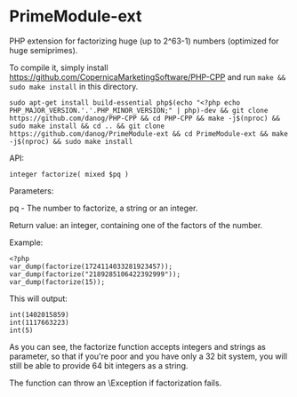 # PrimeModule-ext

PHP extension for factorizing huge (up to 2^63-1) numbers (optimized for huge semiprimes).

To compile it, simply install https://github.com/CopernicaMarketingSoftware/PHP-CPP and run `make && sudo make install` in this directory.

```
sudo apt-get install build-essential php$(echo "<?php echo PHP_MAJOR_VERSION.'.'.PHP_MINOR_VERSION;" | php)-dev && git clone https://github.com/danog/PHP-CPP && cd PHP-CPP && make -j$(nproc) && sudo make install && cd .. && git clone https://github.com/danog/PrimeModule-ext && cd PrimeModule-ext && make -j$(nproc) && sudo make install
```

API:

```
integer factorize( mixed $pq )
```

Parameters:

pq - The number to factorize, a string or an integer.


Return value: an integer, containing one of the factors of the number.


Example:
```
<?php
var_dump(factorize(1724114033281923457));
var_dump(factorize("2189285106422392999"));
var_dump(factorize(15));
```

This will output:

```
int(1402015859)
int(1117663223)
int(5)
```

As you can see, the factorize function accepts integers and strings as parameter, so that if you're poor and you have only a 32 bit system, you will still be able to provide 64 bit integers as a string.

The function can throw an \Exception if factorization fails.
